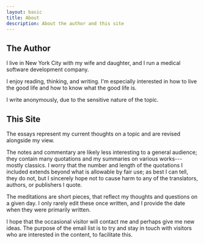```yaml
---
layout: basic
title: About
description: About the author and this site
---
```


## The Author

I live in New York City with my wife and daughter, and I run a medical software development company.

I enjoy reading, thinking, and writing. I'm especially interested in how to live the good life and how to know what the good life is.

I write anonymously, due to the sensitive nature of the topic.

## This Site

The essays represent my current thoughts on a topic and are revised alongside my view.

The notes and commentary are likely less interesting to a general audience; they contain many quotations and my summaries on various works---mostly classics. I worry that the number and length of the quotations I included extends beyond what is allowable by fair use; as best I can tell, they do not, but I sincerely hope not to cause harm to any of the translators, authors, or publishers I quote.

The meditations are short pieces, that reflect my thoughts and questions on a given day. I only rarely edit these once written, and I provide the date when they were primarily written.

I hope that the occasional visitor will contact me and perhaps give me new ideas. The purpose of the email list is to try and stay in touch with visitors who are interested in the content, to facilitate this.
